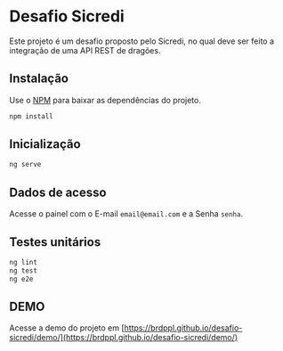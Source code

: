 # Desafio Sicredi

Este projeto é um desafio proposto pelo Sicredi, no qual deve ser feito a integração de uma API REST de dragões.

## Instalação

Use o [NPM](https://npmjs.com/) para baixar as dependências do projeto.

```bash
npm install
```

## Inicialização

```bash
ng serve
```

## Dados de acesso
Acesse o painel com o E-mail `email@email.com` e a Senha `senha`.

## Testes unitários
```bash
ng lint
ng test
ng e2e
```

## DEMO
Acesse a demo do projeto em [https://brdppl.github.io/desafio-sicredi/demo/](https://brdppl.github.io/desafio-sicredi/demo/)